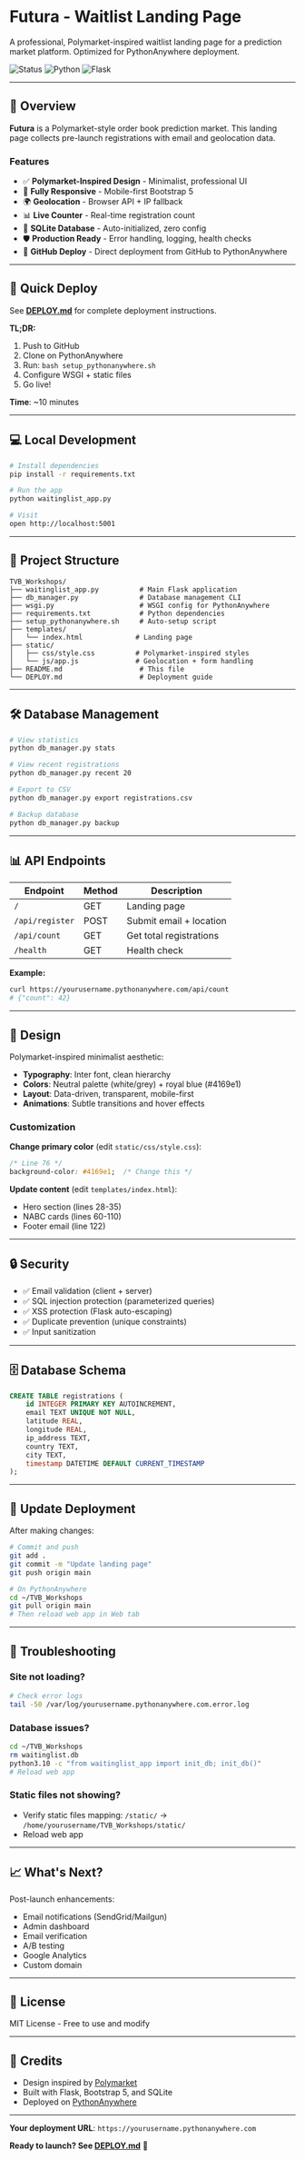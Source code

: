 # Futura - Waitlist Landing Page

A professional, Polymarket-inspired waitlist landing page for a prediction market platform. Optimized for PythonAnywhere deployment.

![Status](https://img.shields.io/badge/status-production%20ready-green) ![Python](https://img.shields.io/badge/python-3.10-blue) ![Flask](https://img.shields.io/badge/flask-3.0-lightgrey)

---

## 🎯 Overview

**Futura** is a Polymarket-style order book prediction market. This landing page collects pre-launch registrations with email and geolocation data.

### Features

- ✅ **Polymarket-Inspired Design** - Minimalist, professional UI
- 📱 **Fully Responsive** - Mobile-first Bootstrap 5
- 🌍 **Geolocation** - Browser API + IP fallback
- 📊 **Live Counter** - Real-time registration count
- 💾 **SQLite Database** - Auto-initialized, zero config
- 🛡️ **Production Ready** - Error handling, logging, health checks
- 🚀 **GitHub Deploy** - Direct deployment from GitHub to PythonAnywhere

---

## 🚀 Quick Deploy

See **[DEPLOY.md](DEPLOY.md)** for complete deployment instructions.

**TL;DR:**
1. Push to GitHub
2. Clone on PythonAnywhere
3. Run: `bash setup_pythonanywhere.sh`
4. Configure WSGI + static files
5. Go live!

**Time**: ~10 minutes

---

## 💻 Local Development

```bash
# Install dependencies
pip install -r requirements.txt

# Run the app
python waitinglist_app.py

# Visit
open http://localhost:5001
```

---

## 📁 Project Structure

```
TVB_Workshops/
├── waitinglist_app.py          # Main Flask application
├── db_manager.py               # Database management CLI
├── wsgi.py                     # WSGI config for PythonAnywhere
├── requirements.txt            # Python dependencies
├── setup_pythonanywhere.sh     # Auto-setup script
├── templates/
│   └── index.html             # Landing page
├── static/
│   ├── css/style.css          # Polymarket-inspired styles
│   └── js/app.js              # Geolocation + form handling
├── README.md                   # This file
└── DEPLOY.md                   # Deployment guide
```

---

## 🛠️ Database Management

```bash
# View statistics
python db_manager.py stats

# View recent registrations
python db_manager.py recent 20

# Export to CSV
python db_manager.py export registrations.csv

# Backup database
python db_manager.py backup
```

---

## 📊 API Endpoints

| Endpoint | Method | Description |
|----------|--------|-------------|
| `/` | GET | Landing page |
| `/api/register` | POST | Submit email + location |
| `/api/count` | GET | Get total registrations |
| `/health` | GET | Health check |

**Example:**
```bash
curl https://yourusername.pythonanywhere.com/api/count
# {"count": 42}
```

---

## 🎨 Design

Polymarket-inspired minimalist aesthetic:

- **Typography**: Inter font, clean hierarchy
- **Colors**: Neutral palette (white/grey) + royal blue (#4169e1)
- **Layout**: Data-driven, transparent, mobile-first
- **Animations**: Subtle transitions and hover effects

### Customization

**Change primary color** (edit `static/css/style.css`):
```css
/* Line 76 */
background-color: #4169e1;  /* Change this */
```

**Update content** (edit `templates/index.html`):
- Hero section (lines 28-35)
- NABC cards (lines 60-110)
- Footer email (line 122)

---

## 🔒 Security

- ✅ Email validation (client + server)
- ✅ SQL injection protection (parameterized queries)
- ✅ XSS protection (Flask auto-escaping)
- ✅ Duplicate prevention (unique constraints)
- ✅ Input sanitization

---

## 🗄️ Database Schema

```sql
CREATE TABLE registrations (
    id INTEGER PRIMARY KEY AUTOINCREMENT,
    email TEXT UNIQUE NOT NULL,
    latitude REAL,
    longitude REAL,
    ip_address TEXT,
    country TEXT,
    city TEXT,
    timestamp DATETIME DEFAULT CURRENT_TIMESTAMP
);
```

---

## 🔄 Update Deployment

After making changes:

```bash
# Commit and push
git add .
git commit -m "Update landing page"
git push origin main

# On PythonAnywhere
cd ~/TVB_Workshops
git pull origin main
# Then reload web app in Web tab
```

---

## 🐛 Troubleshooting

### Site not loading?
```bash
# Check error logs
tail -50 /var/log/yourusername.pythonanywhere.com.error.log
```

### Database issues?
```bash
cd ~/TVB_Workshops
rm waitinglist.db
python3.10 -c "from waitinglist_app import init_db; init_db()"
# Reload web app
```

### Static files not showing?
- Verify static files mapping: `/static/` → `/home/yourusername/TVB_Workshops/static/`
- Reload web app

---

## 📈 What's Next?

Post-launch enhancements:
- Email notifications (SendGrid/Mailgun)
- Admin dashboard
- Email verification
- A/B testing
- Google Analytics
- Custom domain

---

## 📄 License

MIT License - Free to use and modify

---

## 🙏 Credits

- Design inspired by [Polymarket](https://polymarket.com)
- Built with Flask, Bootstrap 5, and SQLite
- Deployed on [PythonAnywhere](https://www.pythonanywhere.com)

---

**Your deployment URL**: `https://yourusername.pythonanywhere.com`

**Ready to launch? See [DEPLOY.md](DEPLOY.md)** 🚀
